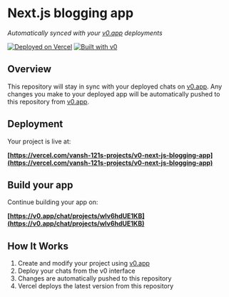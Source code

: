 # Next.js blogging app

*Automatically synced with your [v0.app](https://v0.app) deployments*

[![Deployed on Vercel](https://img.shields.io/badge/Deployed%20on-Vercel-black?style=for-the-badge&logo=vercel)](https://vercel.com/vansh-121s-projects/v0-next-js-blogging-app)
[![Built with v0](https://img.shields.io/badge/Built%20with-v0.app-black?style=for-the-badge)](https://v0.app/chat/projects/wlv6hdUE1KB)

## Overview

This repository will stay in sync with your deployed chats on [v0.app](https://v0.app).
Any changes you make to your deployed app will be automatically pushed to this repository from [v0.app](https://v0.app).

## Deployment

Your project is live at:

**[https://vercel.com/vansh-121s-projects/v0-next-js-blogging-app](https://vercel.com/vansh-121s-projects/v0-next-js-blogging-app)**

## Build your app

Continue building your app on:

**[https://v0.app/chat/projects/wlv6hdUE1KB](https://v0.app/chat/projects/wlv6hdUE1KB)**

## How It Works

1. Create and modify your project using [v0.app](https://v0.app)
2. Deploy your chats from the v0 interface
3. Changes are automatically pushed to this repository
4. Vercel deploys the latest version from this repository